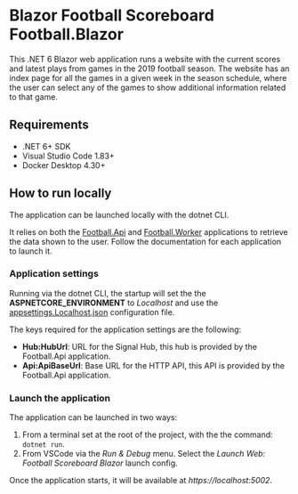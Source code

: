 # Blazor Football Scoreboard Football.Blazor

This .NET 6 Blazor web application runs a website with the current scores and latest plays from games in the 2019 football season.
The website has an index page for all the games in a given week in the season schedule, where the user can select any of the games to show additional information related to that game.

## Requirements

- .NET 6+ SDK
- Visual Studio Code 1.83+
- Docker Desktop 4.30+

## How to run locally

The application can be launched locally with the dotnet CLI.

It relies on both the [Football.Api](/src/Hosts/Api/README.md) and [Football.Worker](/src/Hosts/Worker/README.md) applications to retrieve the data shown to the user. Follow the documentation for each application to launch it.

### Application settings

Running via the dotnet CLI, the startup will set the the **ASPNETCORE_ENVIRONMENT** to *Localhost* and use the [appsettings.Localhost.json](/src/Hosts/Blazor/wwwroot/appsettings.Localhost.json) configuration file.

The keys required for the application settings are the following:
- **Hub:HubUrl**: URL for the Signal Hub, this hub is provided by the Football.Api application.
- **Api:ApiBaseUrl**: Base URL for the HTTP API, this API is provided by the Football.Api application.

### Launch the application

The application can be launched in two ways:
1. From a terminal set at the root of the project, with the the command: `dotnet run`.
2. From VSCode via the *Run & Debug* menu. Select the *Launch Web: Football Scoreboard Blazor* launch config.

Once the application starts, it will be available at *https&ZeroWidthSpace;://localhost:5002*.
